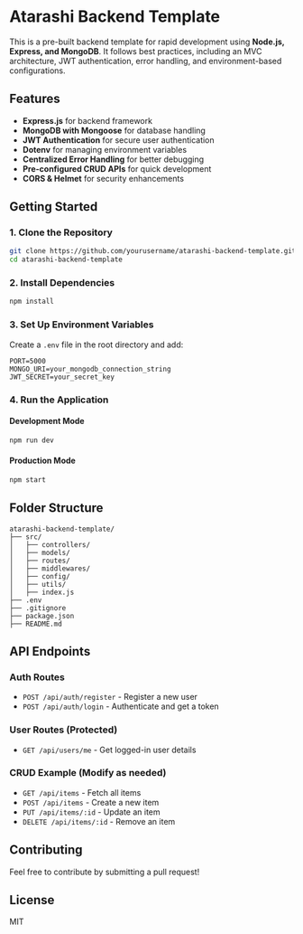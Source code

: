 # Atarashi Backend Template

This is a pre-built backend template for rapid development using **Node.js, Express, and MongoDB**. It follows best practices, including an MVC architecture, JWT authentication, error handling, and environment-based configurations.

## Features

-   **Express.js** for backend framework
-   **MongoDB with Mongoose** for database handling
-   **JWT Authentication** for secure user authentication
-   **Dotenv** for managing environment variables
-   **Centralized Error Handling** for better debugging
-   **Pre-configured CRUD APIs** for quick development
-   **CORS & Helmet** for security enhancements

## Getting Started

### 1. Clone the Repository

```bash
git clone https://github.com/yourusername/atarashi-backend-template.git
cd atarashi-backend-template
```

### 2. Install Dependencies

```bash
npm install
```

### 3. Set Up Environment Variables

Create a `.env` file in the root directory and add:

```
PORT=5000
MONGO_URI=your_mongodb_connection_string
JWT_SECRET=your_secret_key
```

### 4. Run the Application

#### Development Mode

```bash
npm run dev
```

#### Production Mode

```bash
npm start
```

## Folder Structure

```
atarashi-backend-template/
├── src/
│   ├── controllers/
│   ├── models/
│   ├── routes/
│   ├── middlewares/
│   ├── config/
│   ├── utils/
│   ├── index.js
├── .env
├── .gitignore
├── package.json
├── README.md
```

## API Endpoints

### Auth Routes

-   `POST /api/auth/register` - Register a new user
-   `POST /api/auth/login` - Authenticate and get a token

### User Routes (Protected)

-   `GET /api/users/me` - Get logged-in user details

### CRUD Example (Modify as needed)

-   `GET /api/items` - Fetch all items
-   `POST /api/items` - Create a new item
-   `PUT /api/items/:id` - Update an item
-   `DELETE /api/items/:id` - Remove an item

## Contributing

Feel free to contribute by submitting a pull request!

## License

MIT
